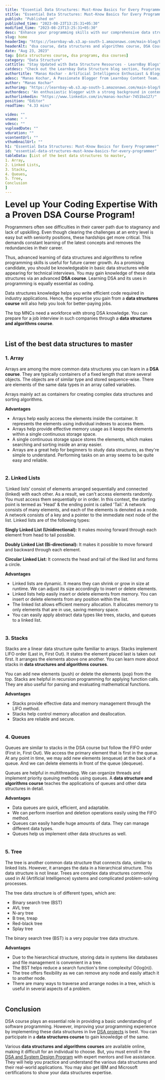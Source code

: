 ```yaml
---
title: "Essential Data Structures: Must-Know Basics for Every Programmer"
stitle: "Essential Data Structures: Must-Know Basics for Every Programmer"
publish: "Published on"
published_time: "2023-08-23T13:25:31+05:30"
modified_time: "2023-08-23T13:25:31+05:30"
desc: "Enhance your programming skills with our comprehensive data structures course. Learn essential DSA concepts to excel in coding and problem-solving. Enroll now!"
slug: home
headerImg: "https://learnbay-wb.s3.ap-south-1.amazonaws.com/main-blog/blog/datastructure.webp"
headerAlt: "dsa course, data structures and algorithms course, DSA Course Program"
date: "Aug 23, 2023"
tag: [data structures course, dsa programs, dsa courses]
category: "Data Structure"
cattitle: "Stay Updated with Data Structure Resources - LearnBay Blogs"
catdesc: "Check out the Learnbay Data Structure blog section, featuring a comprehensive collection of blogs on algorithms, Neural Networks, NLP, etc."
authortitle: "Manas Kochar - Artificial Intelligence Enthusiast & Blogger | Learnbay"
adesc: "Manas Kochar, A Passionate Blogger from Learnbay Content Team. Explore her Artificial Intelligence and Machine Learning Blogs."
author: "Manas Kochar"
authorimg: "https://learnbay-wb.s3.ap-south-1.amazonaws.com/main-blog/blog/manas-kochar.webp"
authordesc: "An enthusiastic blogger with a strong background in content creation and a hard-core interest in emerging technologies, mainly hot topics and happenings in AI and machine learning."
authorlinkedin: "https://www.linkedin.com/in/manas-kochar-7451ba127/"
position: "Editor"
readTime: "4.33 mins"

video: ""
vname: " "
vdesc: ""
vuploadDate: ""
vduration: ""
vcontentUrl: ""
vthumbnailUrl: ""
h1: "Essential Data Structures: Must-Know Basics for Every Programmer"
id: "essential-data-structures-must-know-basics-for-every-programmer"
tableData: [List of the best data structures to master, 
1. Array, 
2. Linked Lists, 
3. Stacks, 
4. Queues, 
5. Tree,
Conclusion  
]
---
```


<span style=" font-weight:bold; font-size:28px">Level up Your Coding Expertise With a Proven DSA Course Program!</span><br/>

Programmers often see difficulties in their career path due to stagnancy and lack of upskilling. Even though clearing the challenges at an entry level is easy but with seniority positions, these hardships get more critical. This demands constant learning of the latest concepts and removes the redundancies in their career.<br/>

Thus, advanced learning of data structures and algorithms to refine programming skills is useful for future career growth. As a promising candidate, you should be knowledgeable in basic data structures while appearing for technical interviews. You may gain knowledge of these data structures via an advanced <b>DSA course</b>. Learning DSA and its uses in programming is equally essential as coding.<br/>

Data structures knowledge helps you write efficient code required in industry applications. Hence, the expertise you gain from a <b>data structures course</b> will also help you look for better-paying jobs.<br/>

The top MNCs need a workforce with strong DSA knowledge. You can prepare for a job interview in such companies through a <b>data structures and algorithms course</b>.<br/><br/>

## List of the best data structures to master

### 1. Array

Arrays are among the more common data structures you can learn in a <b>DSA course</b>. They are typically containers of a fixed length that store several objects. The objects are of similar type and stored sequence-wise. There are elements of the same data types in an array called variables.<br/>

Arrays mainly act as containers for creating complex data structures and sorting algorithms.<br/>

**Advantages**

- Arrays help easily access the elements inside the container. It represents the elements using individual indexes to access them.<br/>
- Arrays help provide effective memory usage as it keeps the elements within a single continuous storage space.<br/>
- A single continuous storage space stores the elements, which makes searching and sorting inside an array easier.<br/>
- Arrays are a great help for beginners to study data structures, as they're simple to understand. Performing tasks on an array seems to be quite easy and reliable.<br/><br/>

### 2. Linked Lists

‘Linked lists’ consist of elements arranged sequentially and connected (linked) with each other. As a result, we can't access elements randomly. You must access them sequentially or in order. In this context, the starting point is termed as 'Head' & the ending point is called 'Tail.' A network consists of many elements, and each of the elements is denoted as a node. A network consists of a key and a pointer to the immediate next node of the list. Linked lists are of the following types:<br/>

**Singly Linked List (Unidirectional):** It makes moving forward through each element from head to tail possible.<br/>

**Doubly Linked List (Bi-directional):** It makes it possible to move forward and backward through each element.<br/>

**Circular Linked List:** It connects the head and tail of the liked list and forms a circle.<br/>

**Advantages**

- Linked lists are dynamic. It means they can shrink or grow in size at runtime. We can adjust its size accordingly to insert or delete elements.<br/>
- Linked lists help easily insert or delete elements from memory. You can insert or delete elements from any position within the list.<br/>
- The linked list allows efficient memory allocation. It allocates memory to only elements that are in use, saving memory space.<br/>
- You can easily apply abstract data types like trees, stacks, and queues to a linked list.<br/><br/>

### 3. Stacks

Stacks are a linear data structure quite familiar to arrays. Stacks implement LIFO order (Last in, First Out). It states the element placed last is taken out first. It arranges the elements above one another. You can learn more about stacks in <b>data structures and algorithms courses</b>.<br/>

You can add new elements (push) or delete the elements (pop) from the top. Stacks are helpful in recursion programming for applying function calls. They are also useful for parsing and evaluating mathematical functions.<br/>

**Advantages**

- Stacks provide effective data and memory management through the LIFO method.<br/>
- Stacks help control memory allocation and deallocation.<br/>
- Stacks are reliable and secure.<br/><br/>

### 4. Queues

Queues are similar to stacks in the DSA course but follow the FIFO order (First in, First Out). We access the primary element that is first in the queue. At any point in time, we may add new elements (enqueue) at the back of a queue. And we can delete elements in front of the queue (dequeue).<br/>

Queues are helpful in multithreading. We can organize threads and implement priority queuing methods using queues. A <b>data structure and algorithms course</b> teaches the applications of queues and other data structures in detail.<br/>

**Advantages**

- Data queues are quick, efficient, and adaptable.<br/>
- We can perform insertion and deletion operations easily using the FIFO method.<br/>
- Queues can easily handle huge amounts of data. They can manage different data types.<br>
- Queues help us implement other data structures as well.<br/><br/>

### 5. Tree

The tree is another common data structure that connects data, similar to linked lists. However, it arranges the data in a hierarchical structure. This data structure is not linear. Trees are complex data structures commonly used in AI (Artificial Intelligence) systems and complicated problem-solving processes.<br/>

The tree data structure is of different types, which are:

- Binary search tree (BST)<br/>
- AVL tree<br/>
- N-ary tree<br/>
- B tree, treap<br/>
- Red-black tree<br/>
- Splay tree<br/>

The binary search tree (BST) is a very popular tree data structure.<br/>

**Advantages**

- Due to the hierarchical structure, storing data in systems like databases and file management is convenient in a tree.<br/>
- The BST helps reduce a search function's time complexity/ O(log(n)).<br/>
- The tree offers flexibility as we can remove any node and easily attach it to another node.<br/>
- There are many ways to traverse and arrange nodes in a tree, which is useful in several aspects of a problem.<br/><br/>

## Conclusion

DSA course plays an essential role in providing a basic understanding of software programming. However, improving your programming experience by implementing these data structures in live <a href="https://blog.learnbay.co/top-5-dsa-projects-for-beginners-in-2023" target="_blank">DSA projects</a> is best. You can participate in a <b>data structures course</b> to gain knowledge of the same.<br/>

Various <b>data structures and algorithms courses</b> are available online, making it difficult for an individual to choose. But, you must enroll in the <a href="https://www.learnbay.co/dsa-system-design" target="_blank">DSA and System Design Program</a> with expert mentors and live assistance. They will help you practice and understand the various data structures and their real-world applications. You may also get IBM and Microsoft certifications to show your data structures expertise.
